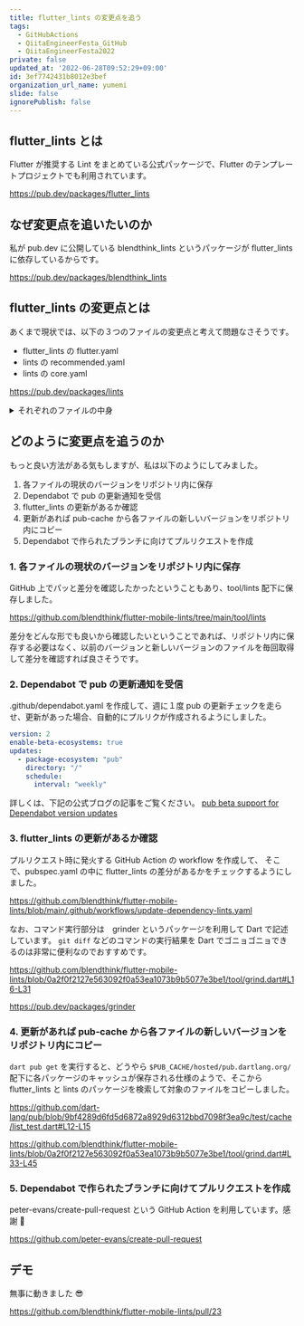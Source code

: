 ```yaml
---
title: flutter_lints の変更点を追う
tags:
  - GitHubActions
  - QiitaEngineerFesta_GitHub
  - QiitaEngineerFesta2022
private: false
updated_at: '2022-06-28T09:52:29+09:00'
id: 3ef7742431b8012e3bef
organization_url_name: yumemi
slide: false
ignorePublish: false
---
```

## flutter_lints とは

Flutter が推奨する Lint をまとめている公式パッケージで、Flutter のテンプレートプロジェクトでも利用されています。

https://pub.dev/packages/flutter_lints


## なぜ変更点を追いたいのか

私が pub.dev に公開している blendthink_lints というパッケージが flutter_lints に依存しているからです。

https://pub.dev/packages/blendthink_lints

## flutter_lints の変更点とは

あくまで現状では、以下の３つのファイルの変更点と考えて問題なさそうです。

- flutter_lints の flutter.yaml
- lints の recommended.yaml
- lints の core.yaml

https://pub.dev/packages/lints

<details><summary>それぞれのファイルの中身</summary><div>

```yaml:flutter.yaml
# Recommended lints for Flutter apps, packages, and plugins.

include: package:lints/recommended.yaml

linter:
  rules:
    - avoid_print
    - avoid_unnecessary_containers
    - avoid_web_libraries_in_flutter
    - no_logic_in_create_state
    - prefer_const_constructors
    - prefer_const_constructors_in_immutables
    - prefer_const_declarations
    - prefer_const_literals_to_create_immutables
    - sized_box_for_whitespace
    - sort_child_properties_last
    - use_build_context_synchronously
    - use_full_hex_values_for_flutter_colors
    - use_key_in_widget_constructors
```

```yaml:recommended.yaml
include: package:lints/core.yaml

linter:
  rules:
    - always_require_non_null_named_parameters
    - annotate_overrides
    - avoid_function_literals_in_foreach_calls
    - avoid_init_to_null
    - avoid_null_checks_in_equality_operators
    - avoid_renaming_method_parameters
    - avoid_return_types_on_setters
    - avoid_returning_null_for_void
    - avoid_single_cascade_in_expression_statements
    - constant_identifier_names
    - control_flow_in_finally
    - empty_constructor_bodies
    - empty_statements
    - exhaustive_cases
    - implementation_imports
    - library_names
    - library_prefixes
    - library_private_types_in_public_api
    - no_leading_underscores_for_library_prefixes
    - no_leading_underscores_for_local_identifiers
    - null_closures
    - overridden_fields
    - package_names
    - prefer_adjacent_string_concatenation
    - prefer_collection_literals
    - prefer_conditional_assignment
    - prefer_contains
    - prefer_equal_for_default_values
    - prefer_final_fields
    - prefer_for_elements_to_map_fromIterable
    - prefer_function_declarations_over_variables
    - prefer_if_null_operators
    - prefer_initializing_formals
    - prefer_inlined_adds
    - prefer_interpolation_to_compose_strings
    - prefer_is_not_operator
    - prefer_null_aware_operators
    - prefer_spread_collections
    - prefer_void_to_null
    - recursive_getters
    - slash_for_doc_comments
    - type_init_formals
    - unnecessary_brace_in_string_interps
    - unnecessary_const
    - unnecessary_constructor_name
    - unnecessary_getters_setters
    - unnecessary_late
    - unnecessary_new
    - unnecessary_null_aware_assignments
    - unnecessary_null_in_if_null_operators
    - unnecessary_nullable_for_final_variable_declarations
    - unnecessary_string_escapes
    - unnecessary_string_interpolations
    - unnecessary_this
    - use_function_type_syntax_for_parameters
    - use_rethrow_when_possible
```

```yaml:core.yaml
linter:
  rules:
    - avoid_empty_else
    - avoid_relative_lib_imports
    - avoid_shadowing_type_parameters
    - avoid_types_as_parameter_names
    - await_only_futures
    - camel_case_extensions
    - camel_case_types
    - curly_braces_in_flow_control_structures
    - depend_on_referenced_packages
    - empty_catches
    - file_names
    - hash_and_equals
    - iterable_contains_unrelated_type
    - list_remove_unrelated_type
    - no_duplicate_case_values
    - non_constant_identifier_names
    - null_check_on_nullable_type_parameter
    - package_prefixed_library_names
    - prefer_generic_function_type_aliases
    - prefer_is_empty
    - prefer_is_not_empty
    - prefer_iterable_whereType
    - prefer_typing_uninitialized_variables
    - provide_deprecation_message
    - unnecessary_overrides
    - unrelated_type_equality_checks
    - valid_regexps
    - void_checks
```

</div></details>

## どのように変更点を追うのか

もっと良い方法がある気もしますが、私は以下のようにしてみました。

1. 各ファイルの現状のバージョンをリポジトリ内に保存
2. Dependabot で pub の更新通知を受信
3. flutter_lints の更新があるか確認
4. 更新があれば pub-cache から各ファイルの新しいバージョンをリポジトリ内にコピー
5. Dependabot で作られたブランチに向けてプルリクエストを作成

### 1. 各ファイルの現状のバージョンをリポジトリ内に保存

GitHub 上でパッと差分を確認したかったということもあり、tool/lints 配下に保存しました。

https://github.com/blendthink/flutter-mobile-lints/tree/main/tool/lints

差分をどんな形でも良いから確認したいということであれば、リポジトリ内に保存する必要はなく、以前のバージョンと新しいバージョンのファイルを毎回取得して差分を確認すれば良さそうです。

### 2. Dependabot で pub の更新通知を受信

.github/dependabot.yaml を作成して、週に１度 pub の更新チェックを走らせ、更新があった場合、自動的にプルリクが作成されるようにしました。

```yaml:dependabot.yaml
version: 2
enable-beta-ecosystems: true
updates:
  - package-ecosystem: "pub"
    directory: "/"
    schedule:
      interval: "weekly"
```

詳しくは、下記の公式ブログの記事をご覧ください。
[pub beta support for Dependabot version updates](https://github.blog/changelog/2022-04-05-pub-beta-support-for-dependabot-version-updates/)

### 3. flutter_lints の更新があるか確認

プルリクエスト時に発火する GitHub Action の workflow を作成して、 そこで、pubspec.yaml の中に flutter_lints の差分があるかをチェックするようにしました。

https://github.com/blendthink/flutter-mobile-lints/blob/main/.github/workflows/update-dependency-lints.yaml

なお、コマンド実行部分は　grinder というパッケージを利用して Dart で記述しています。
`git diff` などのコマンドの実行結果を Dart でゴニョゴニョできるのは非常に便利なのでおすすめです。

https://github.com/blendthink/flutter-mobile-lints/blob/0a2f0f2127e563092f0a53ea1073b9b5077e3be1/tool/grind.dart#L16-L31

https://pub.dev/packages/grinder

### 4. 更新があれば pub-cache から各ファイルの新しいバージョンをリポジトリ内にコピー

`dart pub get` を実行すると、どうやら `$PUB_CACHE/hosted/pub.dartlang.org/` 配下に各パッケージのキャッシュが保存される仕様のようで、そこから flutter_lints と lints のパッケージを検索して対象のファイルをコピーしました。

https://github.com/dart-lang/pub/blob/9bf4289d6fd5d6872a8929d6312bbd7098f3ea9c/test/cache/list_test.dart#L12-L15

https://github.com/blendthink/flutter-mobile-lints/blob/0a2f0f2127e563092f0a53ea1073b9b5077e3be1/tool/grind.dart#L33-L45

### 5. Dependabot で作られたブランチに向けてプルリクエストを作成

peter-evans/create-pull-request という GitHub Action を利用しています。感謝 :pray:

https://github.com/peter-evans/create-pull-request

## デモ

無事に動きました :sunglasses:

https://github.com/blendthink/flutter-mobile-lints/pull/23

